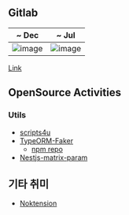 ## Gitlab

| ~ Dec | ~ Jul |
|--|--|
| ![image](https://github.com/j1i-ian/j1i-ian/assets/13825203/b3f5ac46-9f68-433c-b728-806c219beab7) | ![image](https://github.com/user-attachments/assets/55a6cc4a-a3d7-43ba-97cc-02a8013bf859) |


[Link](https://gitlab.com/cyan-kinesin)

## OpenSource Activities

### Utils

* [scripts4u](https://github.com/j1i-ian/scripts4u)
* [TypeORM-Faker](https://gitlab.com/typeorm-faker/typeorm-faker)
    * [npm repo](https://www.npmjs.com/package/typeorm-faker)
* [Nestjs-matrix-param](https://gitlab.com/cyan-kinesin/nestjsx-matrix-param)

## 기타 취미

* [Noktension](https://gitlab.com/cyan-kinesin/noktension)
